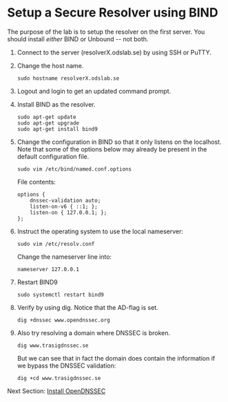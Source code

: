 # Setup a Secure Resolver using BIND

The purpose of the lab is to setup the resolver on the first server. You
should install *either* BIND or Unbound -- not both.

1.  Connect to the server (resolverX.odslab.se) by using SSH or PuTTY.
2.  Change the host name.

        sudo hostname resolverX.odslab.se

3.  Logout and login to get an updated command prompt.
4.  Install BIND as the resolver.

        sudo apt-get update
        sudo apt-get upgrade
        sudo apt-get install bind9

5.  Change the configuration in BIND so that it only listens on
    the localhost. Note that some of the options below may already be present in the default configuration file.

        sudo vim /etc/bind/named.conf.options

    File contents:

        options {
            dnssec-validation auto;
            listen-on-v6 { ::1; };
            listen-on { 127.0.0.1; };
        };

6.  Instruct the operating system to use the local nameserver:

        sudo vim /etc/resolv.conf

    Change the nameserver line into:

        nameserver 127.0.0.1

7.  Restart BIND9

        sudo systemctl restart bind9

8.  Verify by using dig. Notice that the AD-flag is set.

        dig +dnssec www.opendnssec.org

9.  Also try resolving a domain where DNSSEC is broken.

        dig www.trasigdnssec.se

    But we can see that in fact the domain does contain the information
    if we bypass the DNSSEC validation:

        dig +cd www.trasigdnssec.se

Next Section: [Install OpenDNSSEC](opendnssec-install.md)

